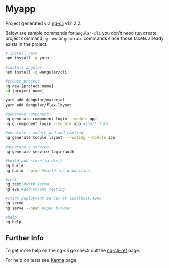  # Myapp

Project generated via [ng-cli](https://github.com/angular/angular-cli) v12.2.2.

Below are sample commands for `angular-cli` you don't need run create project
command `ng new` or `generate` commands since those facets already exists in 
the project.

```sh
# install yarn
npm install -g yarn

#install angular
npm install -g @angular/cli

#create project
ng new [project name]
cd [project name]

yarn add @angular/material
yarn add @angular/flex-layout

#generate component
ng generate component login --module app
ng g component login --module app #short form

#generate a module and add routing
ng generate module layout --routing --module app

#generate a service
ng generate service login/auth

#build and store in dist/
ng build 									
ng build --prod #build for production

#test
ng test #with karma
ng e2e #end-to-end testing

#start deployment server at localhost:4200
ng serve
ng serve --open #open browser

#help
ng help
```

## Further Info

To get more help on the ng-cli go check out the [ng-cli-ref](https://angular.io/cli) page.

For help on tests see [Karma](https://karma-runner.github.io) page.

